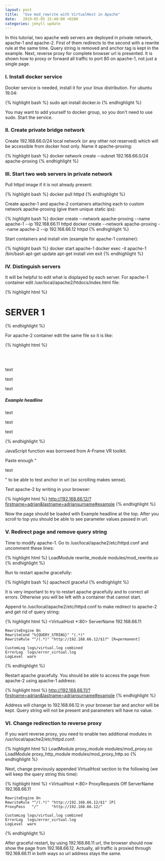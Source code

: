 ```yaml
---
layout: post
title:  "Use mod_rewrite with VirtualHost in Apache"
date:   2019-05-05 15:40:00 +0200
categories: jekyll update
---
```


In this tutorial, two apache web servers are deployed in private network, apache-1 and apache-2. First of them redirects to the second with a rewrite rule at the same time. Query string is removed and anchor tag is kept in the example. Next, reverse proxy for complete browser url is presented. It is shown how to proxy or forward all traffic to port 80 on apache-1, not just a single page.

### I. Install docker service

Docker service is needed, install it for your linux distribution. For ubuntu 19.04:

{% highlight bash %}
sudo apt install docker.io
{% endhighlight %}

You may want to add yourself to docker group, so you don't need to use sudo. Start the service.

### II. Create private bridge network

Create 192.168.66.0/24 local network (or any other not reserved) which will be accessible from docker host only. Name it apache-proxing:

{% highlight bash %}
docker network create --subnet 192.168.66.0/24 apache-proxing
{% endhighlight %}

### III. Start two web servers in private network

Pull httpd image if it is not already present:

{% highlight bash %}
docker pull httpd
{% endhighlight %}

Create apache-1 and apache-2 containers attaching each to custom network apache-proxing (give them unique static ips):

{% highlight bash %}
docker create --network apache-proxing --name apache-1 --ip 192.168.66.11 httpd
docker create --network apache-proxing --name apache-2 --ip 192.168.66.12 httpd
{% endhighlight %}

Start containers and install vim (example for apache-1 container):

{% highlight bash %}
docker start apache-1
docker exec -it apache-1 /bin/bash
apt-get update
apt-get install vim
exit
{% endhighlight %}

### IV. Distinguish servers

It will be helpful to edit what is displayed by each server. For apache-1 container edit /usr/local/apache2/htdocs/index.html file:

{% highlight html %}
<html><body><h1>SERVER 1</h2></body></html>
{% endhighlight %}

For apache-2 container edit the same file so it is like:

{% highlight html %}
<html>
<body>
<script>
function getUrlParameter(name) {
name = name.replace(/[\[]/, '\\[').replace(/[\]]/, '\\]');
var regex = new RegExp('[\\?&]' + name + '=([^&#]*)');
var results = regex.exec(location.search);
return results === null ? '' : decodeURIComponent(results[1].replace(/\+/g, ' '));
};
</script>
<br/>
<script>
document.write(getUrlParameter('firstname'));
document.write('<br/>');
document.write(getUrlParameter('lastname'));
</script>
<br/>
<p>text</p>
<p>text</p>
<p>text</p>
<h5 id="example">Example headline</h5>
<p>text</p>
<p>text</p>
<p>text</p>
</body>
</html>
{% endhighlight %}

JavaScript function was borrowed from A-Frame VR toolkit.

Paste enough "<p>text</p>" to be able to test anchor in url (so scrolling makes sense).

Test apache-2 by writing in your browser:

{% highlight html %}
http://192.168.66.12/?firstname=adrian&lastname=adriansurname#example
{% endhighlight %}

Now the page should be loaded with Example headline at the top. After you scroll to top you should be able to see parameter values passed in url.

### V. Redirect page and remove query string

Time to modify apache-1. Go to /usr/local/apache2/etc/httpd.conf and uncomment these lines:

{% highlight html %}
LoadModule rewrite_module modules/mod_rewrite.so
{% endhighlight %}

Run to restart apache gracefully:

{% highlight bash %}
apachectl graceful
{% endhighlight %}

It is very important to try to restart apache gracefully and to correct all errors. Otherwise you will be left with a container that cannot start.

Append to /usr/local/apache2/etc/httpd.conf to make redirect to apache-2 and get rid of query string:

{% highlight html %}
<VirtualHost *:80>
    ServerName                   192.168.66.11

    RewriteEngine On
    RewriteCond "%{QUERY_STRING}" "(.*)"
    RewriteRule "^/(.*)" "http://192.168.66.12/$1?" [R=permanent]

    CustomLog logs/virtual.log combined
    ErrorLog  logs/error_virtual.log
    LogLevel  warn
</VirtualHost>
{% endhighlight %}

Restart apache gracefully. You should be able to access the page from apache-2 using apache-1 address: 

{% highlight html %}
http://192.168.66.11/?firstname=adrian&lastname=adriansurname#example
{% endhighlight %}

Address will change to 192.168.66.12 in your browser bar and anchor will be kept. Query string will not be present and parameters will have no value.

### VI. Change redirection to reverse proxy

If you want reverse proxy, you need to enable two additional modules in /usr/local/apache2/etc/httpd.conf:

{% highlight html %}
LoadModule proxy_module modules/mod_proxy.so
LoadModule proxy_http_module modules/mod_proxy_http.so
{% endhighlight %}

Next, change previously appended VirtualHost section to the following (we will keep the query string this time):

{% highlight html %}
<VirtualHost *:80>
    ProxyRequests Off
    ServerName                   192.168.66.11

    RewriteEngine On
    RewriteRule "^/(.*)" "http://192.168.66.12/$1" [P]
    ProxyPass   "/"      "http://192.168.66.12/"

    CustomLog logs/virtual.log combined
    ErrorLog  logs/error_virtual.log
    LogLevel  warn
</VirtualHost>
{% endhighlight %}

After graceful restart, by using 192.168.66.11 url, the browser should now show the page from 192.168.66.12. Actually, all traffic is proxied through 192.168.66.11 in both ways so url address stays the same.
